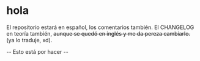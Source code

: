 # hola

El repositorio estará en español, los comentarios también. El CHANGELOG en teoría también, ~~aunque se quedó en inglés y me da pereza cambiarlo.~~ (ya lo traduje, xd).

-- Esto está por hacer --
